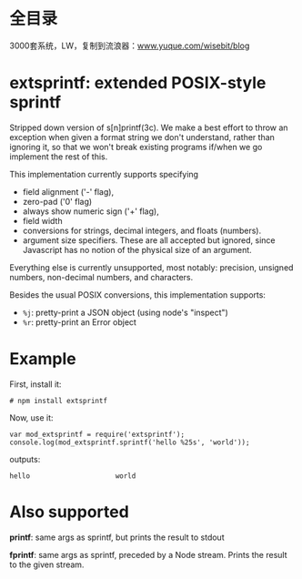 # 全目录

3000套系统，LW，复制到流浪器：www.yuque.com/wisebit/blog
# extsprintf: extended POSIX-style sprintf

Stripped down version of s[n]printf(3c).  We make a best effort to throw an
exception when given a format string we don't understand, rather than ignoring
it, so that we won't break existing programs if/when we go implement the rest
of this.

This implementation currently supports specifying

* field alignment ('-' flag),
* zero-pad ('0' flag)
* always show numeric sign ('+' flag),
* field width
* conversions for strings, decimal integers, and floats (numbers).
* argument size specifiers.  These are all accepted but ignored, since
  Javascript has no notion of the physical size of an argument.

Everything else is currently unsupported, most notably: precision, unsigned
numbers, non-decimal numbers, and characters.

Besides the usual POSIX conversions, this implementation supports:

* `%j`: pretty-print a JSON object (using node's "inspect")
* `%r`: pretty-print an Error object

# Example

First, install it:

    # npm install extsprintf

Now, use it:

    var mod_extsprintf = require('extsprintf');
    console.log(mod_extsprintf.sprintf('hello %25s', 'world'));

outputs:

    hello                     world

# Also supported

**printf**: same args as sprintf, but prints the result to stdout

**fprintf**: same args as sprintf, preceded by a Node stream.  Prints the result
to the given stream.
